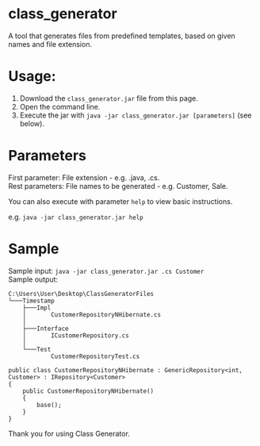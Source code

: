 # class_generator
A tool that generates files from predefined templates, based on given names and file extension.

# Usage:

1) Download the `class_generator.jar` file from this page.
2) Open the command line.
3) Execute the jar with `java -jar class_generator.jar [parameters]` (see below).

# Parameters

First parameter: File extension - e.g. .java, .cs.  
Rest parameters: File names to be generated - e.g. Customer, Sale.

You can also execute with parameter `help` to view basic instructions.

e.g. `java -jar class_generator.jar help`

# Sample

Sample input: `java -jar class_generator.jar .cs Customer`  
Sample output: 
```
C:\Users\User\Desktop\ClassGeneratorFiles
└───Timestamp
    ├───Impl
    │       CustomerRepositoryNHibernate.cs
    │
    ├───Interface
    │       ICustomerRepository.cs
    │
    └───Test
            CustomerRepositoryTest.cs
```

```
public class CustomerRepositoryNHibernate : GenericRepository<int, Customer> : IRepository<Customer>
{
	public CustomerRepositoryNHibernate()
	{
		base();
	}
}
```

Thank you for using Class Generator.
